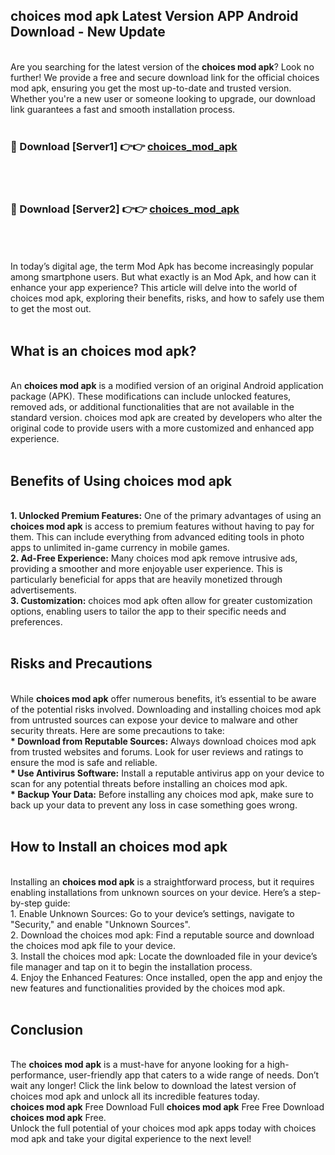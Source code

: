 ## choices mod apk Latest Version APP Android Download - New Update
<br>
Are you searching for the latest version of the <strong>choices mod apk</strong>? Look no further! We provide a free and secure download link for the official choices mod apk, ensuring you get the most up-to-date and trusted version. Whether you're a new user or someone looking to upgrade, our download link guarantees a fast and smooth installation process.
<br>
<br>
<h3>🔴 Download [Server1] 👉👉 <a href="https://modyolo.store/choices+mod+apk">choices_mod_apk</a></h3><br>
<br>
<h3>🔴 Download [Server2] 👉👉 <a href="https://modyolo.store/choices+mod+apk">choices_mod_apk</a></h3><br>
<br>
<br>
In today’s digital age, the term Mod Apk has become increasingly popular among smartphone users. But what exactly is an Mod Apk, and how can it enhance your app experience? This article will delve into the world of choices mod apk, exploring their benefits, risks, and how to safely use them to get the most out.
<br>
<br>
<h2>What is an choices mod apk?</h2>
<br>
An <strong>choices mod apk</strong> is a modified version of an original Android application package (APK). These modifications can include unlocked features, removed ads, or additional functionalities that are not available in the standard version. choices mod apk are created by developers who alter the original code to provide users with a more customized and enhanced app experience.
<br>
<br>
<h2>Benefits of Using choices mod apk</h2>
<br>
<strong> 1. Unlocked Premium Features:</strong> One of the primary advantages of using an <strong>choices mod apk</strong> is access to premium features without having to pay for them. This can include everything from advanced editing tools in photo apps to unlimited in-game currency in mobile games.
<br>
<strong> 2. Ad-Free Experience:</strong> Many choices mod apk remove intrusive ads, providing a smoother and more enjoyable user experience. This is particularly beneficial for apps that are heavily monetized through advertisements.
<br>
<strong> 3. Customization:</strong> choices mod apk often allow for greater customization options, enabling users to tailor the app to their specific needs and preferences.
<br>
<br>
<h2>Risks and Precautions</h2>
<br>
While <strong>choices mod apk</strong> offer numerous benefits, it’s essential to be aware of the potential risks involved. Downloading and installing choices mod apk from untrusted sources can expose your device to malware and other security threats. Here are some precautions to take:
<br>
<strong> * Download from Reputable Sources:</strong> Always download choices mod apk from trusted websites and forums. Look for user reviews and ratings to ensure the mod is safe and reliable.
<br>
<strong> * Use Antivirus Software:</strong> Install a reputable antivirus app on your device to scan for any potential threats before installing an choices mod apk.
<br>
<strong> * Backup Your Data:</strong> Before installing any choices mod apk, make sure to back up your data to prevent any loss in case something goes wrong.
<br>
<br>
<h2>How to Install an choices mod apk</h2>
<br>
Installing an <strong>choices mod apk</strong> is a straightforward process, but it requires enabling installations from unknown sources on your device. Here’s a step-by-step guide:
<br>
 1. Enable Unknown Sources: Go to your device’s settings, navigate to "Security," and enable "Unknown Sources".
<br>
 2. Download the choices mod apk: Find a reputable source and download the choices mod apk file to your device.
<br>
 3. Install the choices mod apk: Locate the downloaded file in your device’s file manager and tap on it to begin the installation process.
<br>
 4. Enjoy the Enhanced Features: Once installed, open the app and enjoy the new features and functionalities provided by the choices mod apk.
<br>
<br>
<h2><strong>Conclusion</strong></h2>
<br>
The <strong>choices mod apk</strong> is a must-have for anyone looking for a high-performance, user-friendly app that caters to a wide range of needs. Don’t wait any longer! Click the link below to download the latest version of choices mod apk and unlock all its incredible features today.
<br>
<strong>choices mod apk</strong> Free Download Full <strong>choices mod apk</strong> Free Free Download <strong>choices mod apk</strong> Free.
<br>
Unlock the full potential of your choices mod apk apps today with choices mod apk and take your digital experience to the next level!